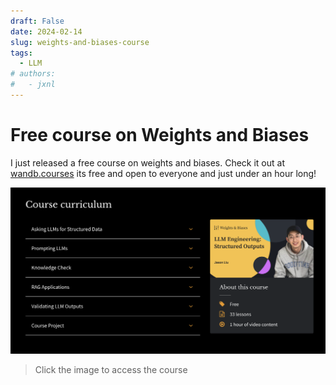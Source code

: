 ```yaml
---
draft: False
date: 2024-02-14
slug: weights-and-biases-course
tags:
  - LLM
# authors:
#   - jxnl
---
```


# Free course on Weights and Biases

I just released a free course on weights and biases. Check it out at [wandb.courses](https://www.wandb.courses/courses/steering-language-models) its free and open to everyone and just under an hour long!

[![](img/course.png)](https://www.wandb.courses/courses/steering-language-models)

> Click the image to access the course
